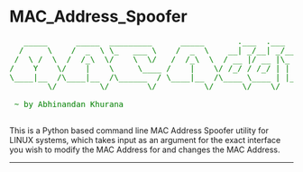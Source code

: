 # MAC_Address_Spoofer

<pre style="color:green">
   _____      _____  _________      _____       .___  .___                                _________                     _____             
  /     \    /  _  \ \_   ___ \    /  _  \    __| _/__| _/______   ____   ______ ______  /   _____/_____   ____   _____/ ____\___________ 
 /  \ /  \  /  /_\  \/    \  \/   /  /_\  \  / __ |/ __ |\_  __ \_/ __ \ /  ___//  ___/  \_____  \\____ \ /  _ \ /  _ \   __\/ __ \_  __ \
/    Y    \/    |    \     \____ /    |    \/ /_/ / /_/ | |  | \/\  ___/ \___ \ \___ \   /        \  |_> >  <_> |  <_> )  | \  ___/|  | \/
\____|__  /\____|__  /\______  / \____|__  /\____ \____ | |__|    \___  >____  >____  > /_______  /   __/ \____/ \____/|__|  \___  >__|   
        \/         \/        \/          \/      \/    \/             \/     \/     \/          \/|__|                           \/       
 
 ~ by Abhinandan Khurana
 </pre>                                                                                                                                         
                                                                              


This is a Python based command line MAC Address Spoofer utility for LINUX systems, which takes input as an argument for the exact interface you wish to modify the MAC Address for and changes the MAC Address.
__________________________________________________________________________________________________________________________________________________________________________________
